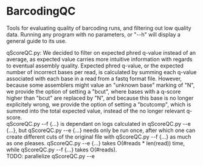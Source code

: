 # BarcodingQC
Tools for evaluating quality of barcoding runs, and filtering out low quality data.
Running any program with no parameters, or "--h" will display a general guide to its use.

qScoreQC.py:
We decided to filter on expected phred q-value instead of an average, as expected value carries more intuitive information with regards to eventual assembly quality. Expected phred q-value, or the expected number of incorrect bases per read, is calculated by summing each q-value associated with each base in a read from a fastq format file. However, because some assemblers might value an "unknown base" marking of "N", we provide the option of setting a "bcut", where bases with a q-score higher than "bcut" are replaced by "N", and because this base is no longer explicitely wrong, we provide the option of setting a "bcutcomp", which is summed into the total expected value, instead of the no longer relevant q-score.  
qScoreQC.py --f {...} is dependant on logs calculated in qScoreQC.py --e {...}, but qScoreQC.py --e {...} needs only be run once, after which one can create different cuts of the original file with qScoreQC.py --f {...} as much as one pleases. qScoreQC.py --e {...} takes O(#reads * len(read)) time, while qScoreQC.py --f {...} takes O(#reads).  
TODO: parallelize qScoreQC.py --e
